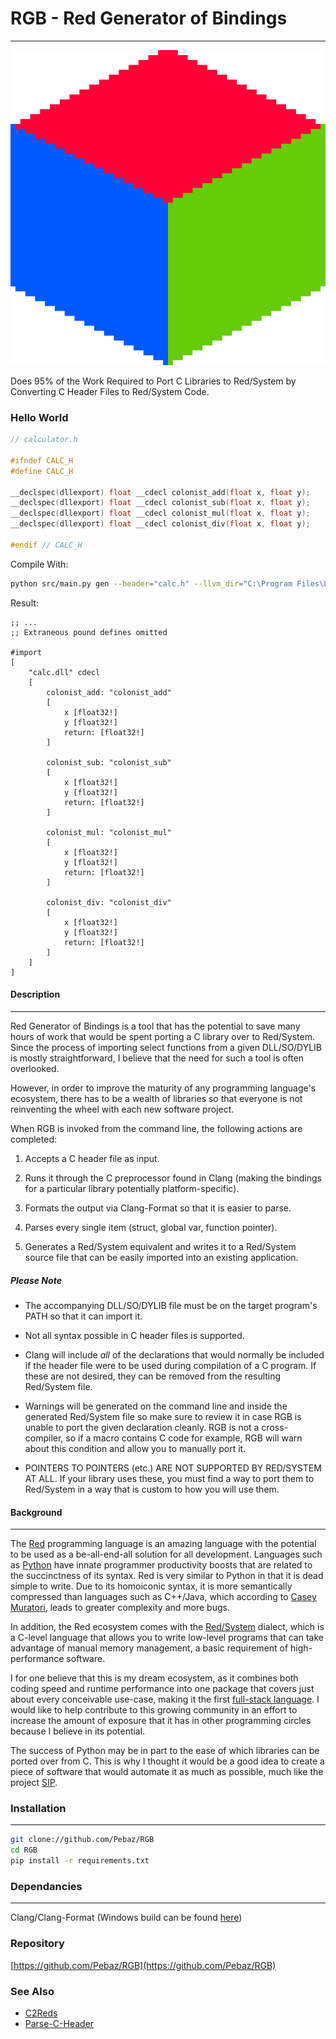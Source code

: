 # RGB - Red Generator of Bindings
-------------------------------------------------------------------------------

![Red Generator of Bindings Logo](./misc/RGB-Logo.png)

Does 95% of the Work Required to Port C Libraries to Red/System by Converting
C Header Files to Red/System Code.

### Hello World

```C
// calculator.h

#ifndef CALC_H
#define CALC_H

__declspec(dllexport) float __cdecl colonist_add(float x, float y);
__declspec(dllexport) float __cdecl colonist_sub(float x, float y);
__declspec(dllexport) float __cdecl colonist_mul(float x, float y);
__declspec(dllexport) float __cdecl colonist_div(float x, float y);

#endif // CALC_H
```

Compile With:

```sh
python src/main.py gen --header="calc.h" --llvm_dir="C:\Program Files\LLVM\bin" --dynlib="calc.dll" --out-file="calc.reds"
```

Result:

```Rebol
;; ...
;; Extraneous pound defines omitted

#import
[
	"calc.dll" cdecl
	[
		colonist_add: "colonist_add"
		[
			x [float32!]
			y [float32!]
			return: [float32!]
		]

		colonist_sub: "colonist_sub"
		[
			x [float32!]
			y [float32!]
			return: [float32!]
		]

		colonist_mul: "colonist_mul"
		[
			x [float32!]
			y [float32!]
			return: [float32!]
		]

		colonist_div: "colonist_div"
		[
			x [float32!]
			y [float32!]
			return: [float32!]
		]
	]
]
```




#### Description
-------------------------------------------------------------------------------

Red Generator of Bindings is a tool that has the potential to save many hours
of work that would be spent porting a C library over to Red/System. Since the
process of importing select functions from a given DLL/SO/DYLIB is mostly
straightforward, I believe that the need for such a tool is often overlooked.

However, in order to improve the maturity of any programming language's
ecosystem, there has to be a wealth of libraries so that everyone is not
reinventing the wheel with each new software project.

When RGB is invoked from the command line, the following actions are completed:

 1. Accepts a C header file as input.

 2. Runs it through the C preprocessor found in Clang (making the bindings for
	a particular library potentially platform-specific).

 3. Formats the output via Clang-Format so that it is easier to parse.

 4. Parses every single item (struct, global var, function pointer).

 5. Generates a Red/System equivalent and writes it to a Red/System source file
	that can be easily imported into an existing application.

##### Please Note

 * The accompanying DLL/SO/DYLIB file must be on the target program's PATH so
   that it can import it.

 * Not all syntax possible in C header files is supported.

 * Clang will include _all_ of the declarations that would normally be included
   if the header file were to be used during compilation of a C program. If
   these are not desired, they can be removed from the resulting Red/System
   file.

 * Warnings will be generated on the command line and inside the generated
   Red/System file so make sure to review it in case RGB is unable to port the
   given declaration cleanly. RGB is not a cross-compiler, so if a macro
   contains C code for example, RGB will warn about this condition and allow
   you to manually port it.

 * POINTERS TO POINTERS (etc.) ARE NOT SUPPORTED BY RED/SYSTEM AT ALL. If your
   library uses these, you must find a way to port them to Red/System in a way
   that is custom to how you will use them.


#### Background
-------------------------------------------------------------------------------

The [Red](https://www.red-lang.org) programming language is an amazing language
with the potential to be used as a be-all-end-all solution for all development.
Languages such as [Python](https://www.python.org/) have innate programmer
productivity boosts that are related to the succinctness of its syntax. Red is
very similar to Python in that it is dead simple to write. Due to its
homoiconic syntax, it is more semantically compressed than languages such as
C++/Java, which according to [Casey Muratori](https://caseymuratori.com/blog_0015),
leads to greater complexity and more bugs.

In addition, the Red ecosystem comes with the
[Red/System](https://static.red-lang.org/red-system-specs-light.html) dialect,
which is a C-level language that allows you to write low-level programs that 
can take advantage of manual memory management, a basic requirement of
high-performance software.

I for one believe that this is my dream ecosystem, as it combines both coding
speed and runtime performance into one package that covers just about every
conceivable use-case, making it the first
[full-stack language](https://www.red-lang.org/p/about.html). I would like to
help contribute to this growing community in an effort to increase the amount
of exposure that it has in other programming circles because I believe in its
potential.

The success of Python may be in part to the ease of which libraries can be ported
over from C. This is why I thought it would be a good idea to create a piece of
software that would automate it as much as possible, much like the project
[SIP](https://www.riverbankcomputing.com/software/sip/intro).


### Installation
-------------------------------------------------------------------------------

```sh
git clone://github.com/Pebaz/RGB
cd RGB
pip install -r requirements.txt
```


### Dependancies
-------------------------------------------------------------------------------

Clang/Clang-Format (Windows build can be found [here](http://llvm.org/builds/))


### Repository

[https://github.com/Pebaz/RGB](https://github.com/Pebaz/RGB)


### See Also

 * [C2Reds](https://github.com/iceflow19/c2reds)
 * [Parse-C-Header](https://github.com/rebolek/parse-c-header)
